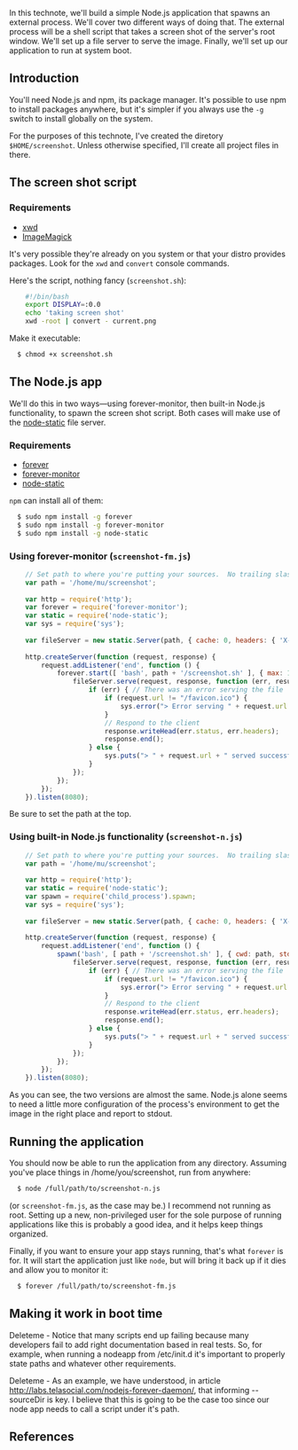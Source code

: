 In this technote, we'll build a simple Node.js application that spawns an external process.  We'll cover two different ways of doing that.  The external process will be a shell script that takes a screen shot of the server's root window.  We'll set up a file server to serve the image.  Finally, we'll set up our application to run at system boot.


## Introduction

You'll need Node.js and npm, its package manager.  It's possible to use npm to install packages anywhere, but it's simpler if you always use the `-g` switch to install globally on the system.

For the purposes of this technote, I've created the diretory `$HOME/screenshot`.  Unless otherwise specified, I'll create all project files in there. 


## The screen shot script

### Requirements
* [xwd](http://www.xfree86.org/current/xwd.1.html)
* [ImageMagick](http://www.imagemagick.org/script/index.php)

It's very possible they're already on you system or that your distro provides packages.  Look for the `xwd` and `convert` console commands.

Here's the script, nothing fancy (`screenshot.sh`):

``` bash
    #!/bin/bash
    export DISPLAY=:0.0
    echo 'taking screen shot'
    xwd -root | convert - current.png
```

Make it executable:

``` bash
  $ chmod +x screenshot.sh
```


## The Node.js app

We'll do this in two ways&mdash;using forever-monitor, then built-in Node.js functionality, to spawn the screen shot script.  Both cases will make use of the [node-static](https://github.com/cloudhead/node-static) file server.

### Requirements
* [forever](https://github.com/nodejitsu/forever)
* [forever-monitor](https://github.com/nodejitsu/forever-monitor)
* [node-static](https://github.com/cloudhead/node-static)

`npm` can install all of them:

``` bash
  $ sudo npm install -g forever
  $ sudo npm install -g forever-monitor
  $ sudo npm install -g node-static
```

### Using forever-monitor (`screenshot-fm.js`)

``` js
    // Set path to where you're putting your sources.  No trailing slash!
    var path = '/home/mu/screenshot';
    
    var http = require('http');
    var forever = require('forever-monitor');
    var static = require('node-static');
    var sys = require('sys');
    
    var fileServer = new static.Server(path, { cache: 0, headers: { 'X-TelaSocial': 'hi' } });
    
    http.createServer(function (request, response) {
        request.addListener('end', function () {
            forever.start([ 'bash', path + '/screenshot.sh' ], { max: 1 }).on('exit', function () {
                fileServer.serve(request, response, function (err, result) {
                    if (err) { // There was an error serving the file
                        if (request.url != "/favicon.ico") {
                            sys.error("> Error serving " + request.url + " - " + err.message);
                        }
                        // Respond to the client
                        response.writeHead(err.status, err.headers);
                        response.end();
                    } else {
                        sys.puts("> " + request.url + " served successfully");
                    }
                });
            });
        });
    }).listen(8080);
```

Be sure to set the path at the top.


### Using built-in Node.js functionality (`screenshot-n.js`)

``` js
    // Set path to where you're putting your sources.  No trailing slash!
    var path = '/home/mu/screenshot';
    
    var http = require('http');
    var static = require('node-static');
    var spawn = require('child_process').spawn;
    var sys = require('sys');
    
    var fileServer = new static.Server(path, { cache: 0, headers: { 'X-TelaSocial': 'hi' } });
    
    http.createServer(function (request, response) {
        request.addListener('end', function () {
            spawn('bash', [ path + '/screenshot.sh' ], { cwd: path, stdio: 'inherit' }).on('exit', function () {
                fileServer.serve(request, response, function (err, result) {
                    if (err) { // There was an error serving the file
                        if (request.url != "/favicon.ico") {
                            sys.error("> Error serving " + request.url + " - " + err.message);
                        }
                        // Respond to the client
                        response.writeHead(err.status, err.headers);
                        response.end();
                    } else {
                        sys.puts("> " + request.url + " served successfully");
                    }
                });
            });
        });
    }).listen(8080);
```

As you can see, the two versions are almost the same.  Node.js alone seems to need a little more configuration of the process's environment to get the image in the right place and report to stdout.


## Running the application

You should now be able to run the application from any directory.  Assuming you've place things in /home/you/screenshot, run from anywhere:

``` bash
  $ node /full/path/to/screenshot-n.js
```

(or `screenshot-fm.js`, as the case may be.)  I recommend not running as root.  Setting up a new, non-privileged user for the sole purpose of running applications like this is probably a good idea, and it helps keep things organized.

Finally, if you want to ensure your app stays running, that's what `forever` is for.  It will start the application just like `node`, but will bring it back up if it dies and allow you to monitor it:

``` bash
  $ forever /full/path/to/screenshot-fm.js
```


## Making it work in boot time 

Deleteme - Notice that many scripts end up failing because many developers fail to add right documentation based in real tests. So, for example, when running a nodeapp from /etc/init.d it's important to properly state paths and whatever other requirements. 

Deleteme - As an example, we have understood, in article http://labs.telasocial.com/nodejs-forever-daemon/, that informing --sourceDir is key. I believe that this is going to be the case too since our node app needs to call a script under it's path. 

## References



